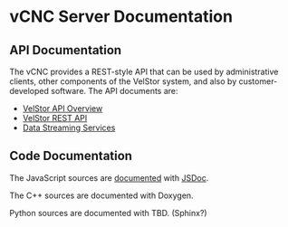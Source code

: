 # vCNC Server Documentation


## API Documentation

The vCNC provides a REST-style API that can be used by administrative clients,
other components of the VelStor system, and also by customer-developed software. The API documents are:

* [VelStor API Overview](./api-overview.html)
* [VelStor REST API](./api/?url=spec)
* [Data Streaming Services]()

## Code Documentation

The JavaScript sources are [documented](./jsdoc/) with [JSDoc](http://usejsdoc.org/index.html).

The C++ sources are documented with Doxygen.

Python sources are documented with TBD. (Sphinx?)
